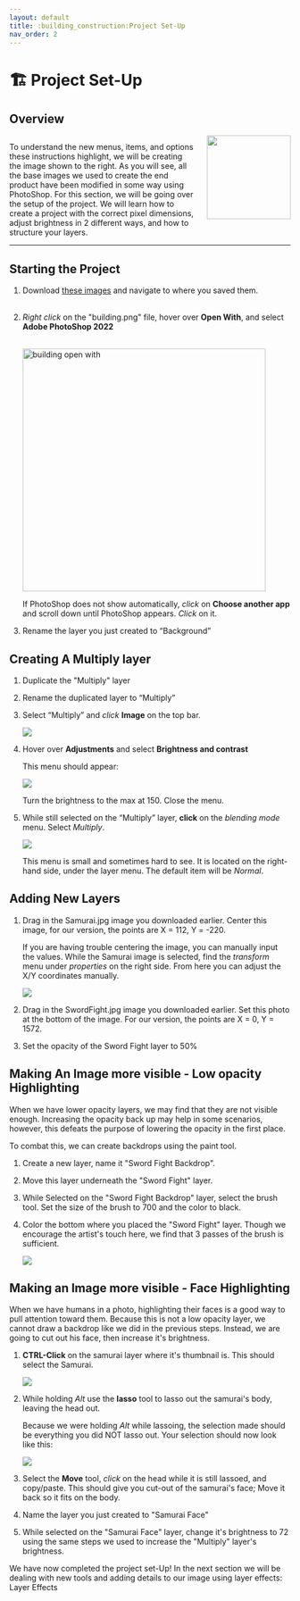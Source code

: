 ```yaml
---
layout: default
title: :building_construction:Project Set-Up
nav_order: 2
---
```


# :building_construction: Project Set-Up  

## Overview
<img align= "right" width ="150" style="padding-left: 20px;" src="https://user-images.githubusercontent.com/90651225/161884126-5cbe8f3c-45b2-4843-a83e-3e3aa23abbc4.png">
<p style="padding-top: 12px;">
To understand the new menus, items, and options these instructions highlight, we will be creating the image shown to the right. As you will see, all the base images we used to create the end product have been modified in some way using PhotoShop. For this section, we will be going over the setup of the project. We will learn how to create a project with the correct pixel dimensions, adjust brightness in 2 different ways, and how to structure your layers.
</p>
<hr>

## Starting the Project  
    
1. Download <a href="https://drive.google.com/drive/folders/1faK0iXuR9faH_1cJNtLx3uBfQIA4kwte?usp=sharing">these images<a> and navigate to where you saved them.  
    <br/>
2. *Right click* on the "building.png" file, hover over **Open With**, and select **Adobe PhotoShop 2022**  
    
    <br/>
    <img width="435" alt="building open with" src="https://user-images.githubusercontent.com/90651225/161665716-8cac88c3-1b42-421b-a773-46d924a2dfc3.png">  
    
    If PhotoShop does not show automatically, *click* on **Choose another app** and scroll down until PhotoShop appears. *Click* on it.

3. Rename the layer you just created to “Background”  

## Creating A Multiply layer  
    
1. Duplicate the "Multiply" layer  

2. Rename the duplicated layer to “Multiply”  

3. Select “Multiply” and *click* **Image** on the top bar.  
    
    <img src="https://user-images.githubusercontent.com/90651225/161897158-f10c99df-b6d1-4f25-a418-d3e03311d381.gif">
    
4. Hover over **Adjustments** and select **Brightness and contrast**  

    This menu should appear:

    <img style="margin-left: auto; margin-right: auto;" src="https://user-images.githubusercontent.com/90651225/161897476-f3413db5-7df4-4b79-af0e-b1c7448c6171.png">
    
    Turn the brightness to the max at 150. Close the menu.  
    

5. While still selected on the “Multiply” layer, **click** on the *blending mode* menu. Select *Multiply*.  
    
    <img src="https://user-images.githubusercontent.com/90651225/161898705-c3ea9b95-2cb7-4619-8cc2-949dafe25979.png">  
  
    This menu is small and sometimes hard to see. It is located on the right-hand side, under the layer menu. The default item will be *Normal*.  

## Adding New Layers  
    
1. Drag in the Samurai.jpg image you downloaded earlier. Center this image, for our version, the points are X = 112, Y = -220.  
    
    If you are having trouble centering the image, you can manually input the values. While the Samurai image is selected, find the *transform* menu under *properties* on the right side. From here you can adjust the X/Y coordinates manually.  
    
    <img src="https://user-images.githubusercontent.com/90651225/162069170-ead54cd3-1d52-4556-b54c-102419589460.gif">
    
2. Drag in the SwordFight.jpg image you downloaded earlier. Set this photo at the bottom of the image. For our version, the points are X = 0, Y = 1572.
    
 
3. Set the opacity of the Sword Fight layer to 50%
    

## Making An Image more visible - Low opacity Highlighting
    
When we have lower opacity layers, we may find that they are not visible enough. Increasing the opacity back up may help in some scenarios, however, this defeats the purpose of lowering the opacity in the first place.  
    
To combat this, we can create backdrops using the paint tool.
    
1. Create a new layer, name it "Sword Fight Backdrop".  
    

2. Move this layer underneath the "Sword Fight" layer.  
    

3. While Selected on the "Sword Fight Backdrop" layer, select the brush tool. Set the size of the brush to 700 and the color to black.
    

4. Color the bottom where you placed the "Sword Fight" layer. Though we encourage the artist's touch here, we find that 3 passes of the brush is sufficient.  
    
    <img src="https://user-images.githubusercontent.com/90651225/162331657-09fdbb78-6a29-4b6f-b48e-9a00f027a341.gif">
    
## Making an Image more visible - Face Highlighting
    
When we have humans in a photo, highlighting their faces is a good way to pull attention toward them. Because this is not a low opacity layer, we cannot draw a backdrop like we did in the previous steps. Instead, we are going to cut out his face, then increase it's brightness.
    
1. **CTRL-Click** on the samurai layer where it's thumbnail is. This should select the Samurai.
    
    <img src="https://user-images.githubusercontent.com/90651225/162333003-e311a5f6-35ba-4a32-87a4-591c878db99b.png">
    
2. While holding *Alt* use the **lasso** tool to lasso out the samurai's body, leaving the head out.  
    
    Because we were holding *Alt* while lassoing, the selection made should be everything you did NOT lasso out. Your selection should now look like this:
    
    <img src="https://user-images.githubusercontent.com/90651225/162337917-79762541-cbaf-45a9-969b-e0df6f6d81ef.png">
    
3. Select the **Move** tool, *click* on the head while it is still lassoed, and copy/paste. This should give you cut-out of the samurai's face; Move it back so it fits on the body.
    

4. Name the layer you just created to "Samurai Face"
    
    
5. While selected on the "Samurai Face" layer, change it's brightness to 72 using the same steps we used to increase the "Multiply" layer's brightness.  
    

We have now completed the project set-Up! In the next section we will be dealing with new tools and adding details to our image using layer effects:
<a src="https://ethan-j13.github.io/Ethan-Shik-Shey/docs/Effects/">Layer Effects<a>
